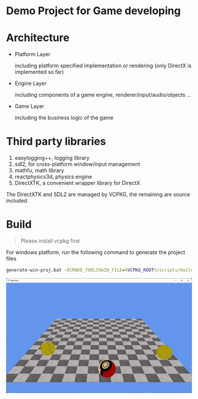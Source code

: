 # Demo Project for Game developing

# Architecture

- Platform Layer

  including platform specified implementation or rendering (only DirectX is implemented so far)

- Engine Layer

  including components of a game engine, renderer/input/audio/objects ...

- Game Layer

  including the business logic of the game


# Third party libraries
1. easylogging++, logging library
2. sdl2, for cross-platform window/input management
3. mathfu, math library
4. reactphysics3d, physics engine
5. DirectXTK, a convenient wrapper library for DirectX

The DirectXTK and SDL2 are managed by VCPKG, the remaining are source included.


# Build 

> Please install vcpkg first 

For windows platform, run the following command to generate the project files

```bat
generate-win-proj.bat -DCMAKE_TOOLCHAIN_FILE=%VCPKG_ROOT%/scripts/buildsystems/vcpkg.cmake
```

![Screenshot](Screenshot.png "Screenshot")